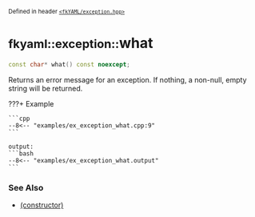 <small>Defined in header [`<fkYAML/exception.hpp>`](https://github.com/fktn-k/fkYAML/blob/develop/include/fkYAML/exception.hpp)</small>

# <small>fkyaml::exception::</small>what

```cpp
const char* what() const noexcept;
```

Returns an error message for an exception. If nothing, a non-null, empty string will be returned.  

???+ Example

    ```cpp
    --8<-- "examples/ex_exception_what.cpp:9"
    ```

    output:
    ```bash
    --8<-- "examples/ex_exception_what.output"
    ```

### **See Also**

* [(constructor)](constructor.md)
